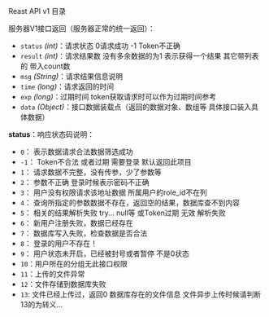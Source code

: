 Reast API v1 目录

服务器V1接口返回（服务器正常的统一返回）：
 * `status` _(int)_：请求状态 0请求成功 -1 Token不正确 
 * `result` _(int)_：请求结果数 没有多余数据的为1 表示获得一个结果 其它带列表的 带入count数
 * `msg` _(String)_：请求结果信息说明
 * `time` _(long)_：请求返回的时间
 * `exp` _(long)_：过期时间 token获取请求时可以作为过期时间参考
 * `data` _(Object)_：接口数据装载点（返回的数据对象、数组等 具体接口装入具体数据）
 
 **status**：响应状态码说明：
  - `0`： 表示数据请求合法数据筛选成功
  - `-1`： Token不合法 或者过期 需要登录 默认返回此项目
  - `1`： 请求数据不完整，没有传参，少了参数等
  - `2`： 参数不正确 登录时候表示密码不正确
  - `3`： 用户没有权限请求该地址数据 所属用户的role_id不在列
  - `4`： 查询所指定的参数数据不存在，返回空的结果，数据库查不到内容
  - `5`： 相关的结果解析失败 try... null等 或Token过期 无效 解析失败
  - `6`： 新用户注册失败，数据已经存在
  - `7`： 数据库写入失败，检查数据是否合法
  - `8`： 登录的用户不存在！
  - `9`： 用户状态未开启，已经被封号或者暂停 不是0状态
  - `10`：用户所在的分组无此接口权限
  - `11`：上传的文件异常
  - `12`：文件存储到数据库失败
  - `13`: 文件已经上传过，返回0 数据库存在的文件信息 文件异步上传时候请判断13的为转义...